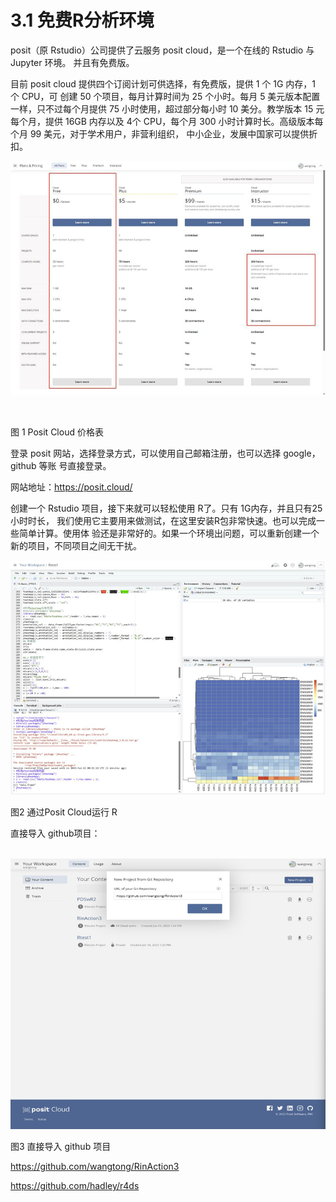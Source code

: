 # 3.1 免费R分析环境



posit（原 Rstudio）公司提供了云服务 posit cloud，是一个在线的 Rstudio 与 Jupyter 环境。 并且有免费版。

目前 posit cloud 提供四个订阅计划可供选择，有免费版，提供 1 个 1G 内存，1 个 CPU，可 创建 50 个项目，每月计算时间为 25 个小时。每月 5 美元版本配置一样，只不过每个月提供 75 小时使用，超过部分每小时 10 美分。教学版本 15 元每个月，提供 16GB 内存以及 4个 CPU，每个月 300 小时计算时长。高级版本每个月 99 美元，对于学术用户，非营利组织， 中小企业，发展中国家可以提供折扣。

![image-20240220085749661](./r3.assets/image-20240220085749661.png)

​                              

图 1 Posit Cloud 价格表

登录 posit 网站，选择登录方式，可以使用自己邮箱注册，也可以选择 google，github 等账 号直接登录。

网站地址：https://posit.cloud/

创建一个 Rstudio 项目，接下来就可以轻松使用 R了。只有 1G内存，并且只有25小时时长， 我们使用它主要用来做测试，在这里安装R包非常快速。也可以完成一些简单计算。使用体 验还是非常好的。如果一个环境出问题，可以重新创建一个新的项目，不同项目之间无干扰。

![image-20240220085801439](./r3.assets/image-20240220085801439.png)

 图2 通过Posit Cloud运行 R

直接导入 github项目：

​      ![image-20240220085856240](./r3.assets/image-20240220085856240.png)                         

图3 直接导入 github 项目



[https://github.com/wangtong/RinAction3 ](https://github.com/wangtong/RinAction3)

https://github.com/hadley/r4ds


